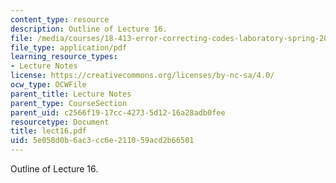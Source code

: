 ```yaml
---
content_type: resource
description: Outline of Lecture 16.
file: /media/courses/18-413-error-correcting-codes-laboratory-spring-2004/5e058d0b6ac3cc6e211059acd2b66501_lect16.pdf
file_type: application/pdf
learning_resource_types:
- Lecture Notes
license: https://creativecommons.org/licenses/by-nc-sa/4.0/
ocw_type: OCWFile
parent_title: Lecture Notes
parent_type: CourseSection
parent_uid: c2566f19-17cc-4273-5d12-16a28adb0fee
resourcetype: Document
title: lect16.pdf
uid: 5e058d0b-6ac3-cc6e-2110-59acd2b66501
---
```

Outline of Lecture 16.